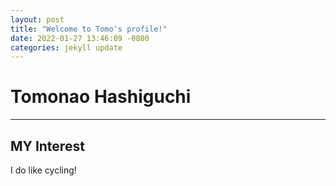 ```yaml
---
layout: post
title: "Welcome to Tomo's profile!"
date: 2022-01-27 13:46:09 -0800
categories: jekyll update
---
```


# Tomonao Hashiguchi

---

## MY Interest

I do like cycling!
